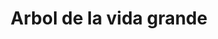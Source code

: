 ---
title: Arbol de la vida grande
date: 
draft: false

# descripcion
description : Dije de plata

materials: Plata 925

color: Plateado

dimensions: 3,4cm

code: 02-14-0188

type: "Dijes"

categories: []

# Images
# first image will be shown in the product page
images:
  # - image: "images/path_to_image"
  # La ubicacion de las imagenes es imagenes/Dijes/Dijes.Plata/02-14-0188-arbol-de-la-vida-grande
  - image: "./images/dijes/plata/02-14-0188-arbol-de-la-vida-grande.JPG"
---